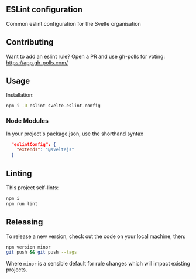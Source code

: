 ## ESLint configuration

Common eslint configuration for the Svelte organisation

## Contributing

Want to add an eslint rule? Open a PR and use gh-polls for voting: https://app.gh-polls.com/

## Usage

Installation:

```bash
npm i -D eslint svelte-eslint-config
```

### Node Modules

In your project's package.json, use the shorthand syntax

```json
  "eslintConfig": {
    "extends": "@sveltejs"
  }
```

## Linting

This project self-lints:

```bash
npm i
npm run lint
```

## Releasing

To release a new version, check out the code on your local machine, then:

```bash
npm version minor
git push && git push --tags
```

Where `minor` is a sensible default for rule changes which will impact existing projects.
